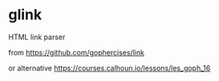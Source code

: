 # glink
HTML link parser 

from https://github.com/gophercises/link

or alternative https://courses.calhoun.io/lessons/les_goph_16
